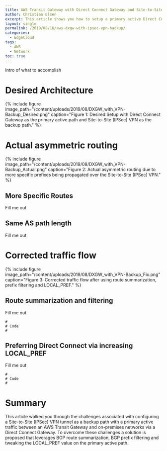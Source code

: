```yaml
---
title: AWS Transit Gateway with Direct Connect Gateway and Site-to-Site (IPSec) VPN Backup
author: Christian Elsen
excerpt: This article shows you how to setup a primary active Direct Connect connection between a Transit Gateway and on-premises networks via Direct Connect Gateway, while leveraging a Site-to-Site (IPSec) VPN as backup.
layout: single
permalink: /2019/08/16/aws-dxgw-with-ipsec-vpn-backup/
categories:
  - EdgeCloud
tags:
  - AWS
  - Network
toc: true
---
```


Intro of what to accomplish

# Desired Architecture

{% include figure image_path="/content/uploads/2019/08/DXGW_with_VPN-Backup_Desired.png" caption="Figure 1: Desired Setup with Direct Connect Gateway as the primary active path and Site-to-Site (IPSec) VPN as the backup path." %}

# Actual asymmetric routing

{% include figure image_path="/content/uploads/2019/08/DXGW_with_VPN-Backup_Actual.png" caption="Figure 2: Actual asymmetric routing due to more specific prefixes being propagated over the Site-to-Site (IPSec) VPN." %}

## More Specific Routes

Fill me out

## Same AS path length

Fill me out

# Corrected traffic flow

{% include figure image_path="/content/uploads/2019/08/DXGW_with_VPN-Backup_Fix.png" caption="Figure 3: Corrected traffic flow after using route summarization, prefix filtering and LOCAL_PREF." %}

## Route summarization and filtering

Fill me out

```
#
# Code
#

```

## Preferring Direct Connect via increasing LOCAL_PREF

Fill me out

```
#
# Code
#

```

# Summary

This article walked you through the challenges associated with configuring a Site-to-Site (IPSec) VPN tunnel as a backup path with a primary active traffic between an AWS Transit Gateway and on-premises networks via a Direct Connect Gateway.
To overcome these challenges a solution is proposed that leverages BGP route summarization, BGP prefix filtering and tweaking the LOCAL_PREF value on the primary active path.
